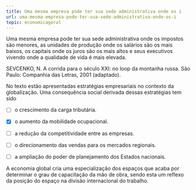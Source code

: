 ```yaml
---
title: Uma mesma empresa pode ter sua sede administrativa onde os i
url: uma-mesma-empresa-pode-ter-sua-sede-administrativa-onde-os-i
topic: economicageral
---
```



Uma mesma empresa pode ter sua sede administrativa onde os impostos são menores, as unidades de produção onde os salários são os mais baixos, os capitais onde os juros são os mais altos e seus executivos vivendo onde a qualidade de vida é mais elevada.

SEVCENKO, N. A corrida para o século XXI: no loop da montanha russa. São Paulo: Companhia das Letras, 2001 (adaptado).

No texto estão apresentadas estratégias empresariais no contexto da globalização. Uma consequência social derivada dessas estratégias tem sido



- [ ] o crescimento da carga tributária.
- [x] o aumento da mobilidade ocupacional.
- [ ] a redução da competitividade entre as empresas.
- [ ] o direcionamento das vendas para os mercados regionais.
- [ ] a ampliação do poder de planejamento dos Estados nacionais.


A economia global cria uma especialização dos espaços que acaba por determinar o grau de capacitação da mão de obra, sendo esta um reflexo da posição do espaço na divisão internacional do trabalho.
